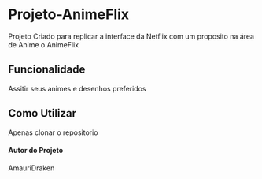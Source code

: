 # Projeto-AnimeFlix

Projeto Criado para replicar a interface da Netflix com um proposito na área de Anime o AnimeFlix

## Funcionalidade 

Assitir seus animes e desenhos preferidos 

## Como Utilizar

Apenas clonar o repositorio 

#### Autor do Projeto
AmauriDraken
